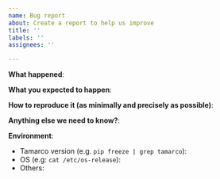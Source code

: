 ```yaml
---
name: Bug report
about: Create a report to help us improve
title: ''
labels: ''
assignees: ''

---
```


<!-- Please use this template while reporting a bug and provide as much info as possible. 
Not doing so may result in your bug not being addressed in a timely manner. Thanks! -->

**What happened**:

**What you expected to happen**:

**How to reproduce it (as minimally and precisely as possible)**:

**Anything else we need to know?**:

**Environment**:
- Tamarco version (e.g. `pip freeze | grep tamarco`):
- OS (e.g: `cat /etc/os-release`):
- Others:

